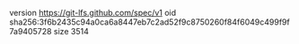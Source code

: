 version https://git-lfs.github.com/spec/v1
oid sha256:3f6b2435c94a0ca6a8447eb7c2ad52f9c8750260f84f6049c499f9f7a9405728
size 3514
